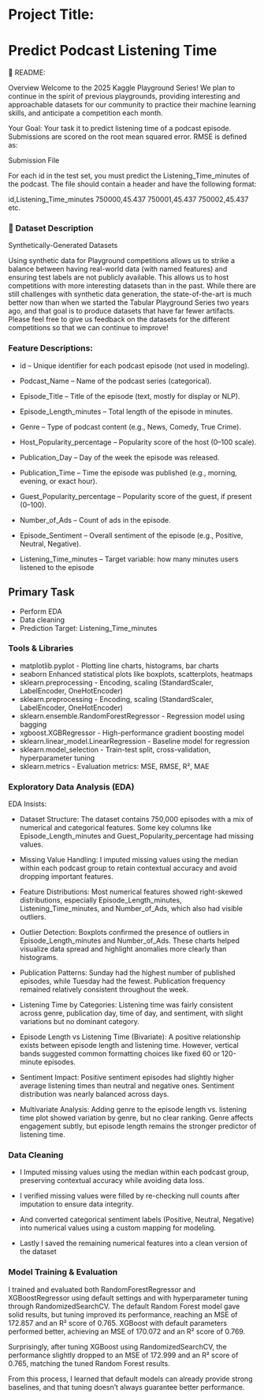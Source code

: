 
# Project Title:

# Predict Podcast Listening Time 

📘 README: 

Overview
Welcome to the 2025 Kaggle Playground Series! We plan to continue in the spirit of previous playgrounds, providing interesting and approachable datasets for our community to practice their machine learning skills, and anticipate a competition each month.

Your Goal: Your task it to predict listening time of a podcast episode.
Submissions are scored on the root mean squared error. RMSE is defined as:

Submission File

For each id in the test set, you must predict the Listening_Time_minutes of the podcast. The file should contain a header and have the following format:

id,Listening_Time_minutes
750000,45.437
750001,45.437
750002,45.437
etc.


### 📂 Dataset Description

Synthetically-Generated Datasets

Using synthetic data for Playground competitions allows us to strike a balance between having real-world data (with named features) and ensuring test labels are not publicly available. This allows us to host competitions with more interesting datasets than in the past. While there are still challenges with synthetic data generation, the state-of-the-art is much better now than when we started the Tabular Playground Series two years ago, and that goal is to produce datasets that have far fewer artifacts. Please feel free to give us feedback on the datasets for the different competitions so that we can continue to improve!

 ### Feature Descriptions:

- id – Unique identifier for each podcast episode (not used in modeling).

- Podcast_Name – Name of the podcast series (categorical).

- Episode_Title – Title of the episode (text, mostly for display or NLP).

- Episode_Length_minutes – Total length of the episode in minutes.

- Genre – Type of podcast content (e.g., News, Comedy, True Crime).

- Host_Popularity_percentage – Popularity score of the host (0–100 scale).

- Publication_Day – Day of the week the episode was released.

- Publication_Time – Time the episode was published (e.g., morning, evening, or exact hour).

- Guest_Popularity_percentage – Popularity score of the guest, if present (0–100).

- Number_of_Ads – Count of ads in the episode.

- Episode_Sentiment – Overall sentiment of the episode (e.g., Positive, Neutral, Negative).

- Listening_Time_minutes – Target variable: how many minutes users listened to the episode


 ## Primary Task

- Perform EDA
- Data cleaning
- Prediction Target: Listening_Time_minutes

### Tools & Libraries

- matplotlib.pyplot -	Plotting line charts, histograms, bar charts
- seaborn	Enhanced statistical plots like boxplots, scatterplots, heatmaps
- sklearn.preprocessing -	Encoding, scaling (StandardScaler, LabelEncoder, OneHotEncoder)
- sklearn.preprocessing - Encoding, scaling (StandardScaler, LabelEncoder, OneHotEncoder)
- sklearn.ensemble.RandomForestRegressor - Regression model using bagging
- xgboost.XGBRegressor -	High-performance gradient boosting model
- sklearn.linear_model.LinearRegression - Baseline model for regression
- sklearn.model_selection	- Train-test split, cross-validation, hyperparameter tuning
- sklearn.metrics	- Evaluation metrics: MSE, RMSE, R², MAE

### Exploratory Data Analysis (EDA)

EDA Insists:

- Dataset Structure: The dataset contains 750,000 episodes with a mix of numerical and categorical features. Some key columns like Episode_Length_minutes and Guest_Popularity_percentage had missing values.

- Missing Value Handling: I imputed missing values using the median within each podcast group to retain contextual accuracy and avoid dropping important features.

- Feature Distributions: Most numerical features showed right-skewed distributions, especially Episode_Length_minutes, Listening_Time_minutes, and Number_of_Ads, which also had visible outliers.

- Outlier Detection: Boxplots confirmed the presence of outliers in Episode_Length_minutes and Number_of_Ads. These charts helped visualize data spread and highlight anomalies more clearly than histograms.

- Publication Patterns: Sunday had the highest number of published episodes, while Tuesday had the fewest. Publication frequency remained relatively consistent throughout the week.

- Listening Time by Categories: Listening time was fairly consistent across genre, publication day, time of day, and sentiment, with slight variations but no dominant category.

- Episode Length vs Listening Time (Bivariate): A positive relationship exists between episode length and listening time. However, vertical bands suggested common formatting choices like fixed 60 or 120-minute episodes.

- Sentiment Impact: Positive sentiment episodes had slightly higher average listening times than neutral and negative ones. Sentiment distribution was nearly balanced across days.

- Multivariate Analysis: Adding genre to the episode length vs. listening time plot showed variation by genre, but no clear ranking. Genre affects engagement subtly, but episode length remains the stronger predictor of listening time.


### Data Cleaning

- I Imputed missing values using the median within each podcast group, preserving contextual accuracy while avoiding data loss.

- I verified missing values were filled by re-checking null counts after imputation to ensure data integrity.

- And converted categorical sentiment labels (Positive, Neutral, Negative) into numerical values using a custom mapping for modeling.

- Lastly I saved the remaining numerical features into a clean version of the dataset

### Model Training & Evaluation

I trained and evaluated both RandomForestRegressor and XGBoostRegressor using default settings and with hyperparameter tuning through RandomizedSearchCV. The default Random Forest model gave solid results, but tuning improved its performance, reaching an MSE of 172.857 and an R² score of 0.765. XGBoost with default parameters performed better, achieving an MSE of 170.072 and an R² score of 0.769. 

Surprisingly, after tuning XGBoost using RandomizedSearchCV, the performance slightly dropped to an MSE of 172.999 and an R² score of 0.765, matching the tuned Random Forest results.

From this process, I learned that default models can already provide strong baselines, and that tuning doesn’t always guarantee better performance. 



